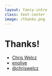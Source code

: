 ```yaml
---
layout: fancy-intro
class: text-center
image: /thanks.png
---
```


# Thanks!

<div class="my-auto">

<my-v-card/>

<div class="flex flex-col items-center h-full gap-2">

<my-qr/>

<ul class="contact" aria-label="Contact">
  <li>
    <mdi-linkedin/> 
    <a href="https://www.linkedin.com/in/chris-welcz-823603274/" aria-label="LinkedIn profile" target="_blank">
      Chris Welcz
    </a>
  </li>
  <li>
    <mdi-github/> 
    <a href="https://github.com/enolive" aria-label="GitHub Profile" target="_blank">enolive</a>
  </li>
  <li>
    <bi-bluesky/>
    <a href="https://bsky.app/profile/chriswelcz.bsky.social" aria-label="BlueSky Profile" target="_blank">
      @chriswelcz
    </a>
  </li>
</ul>

</div>
</div>

<style>
  ul.contact {
    @apply list-none mt-10 flex gap-1;
    li { 
      @apply ml-0 text-left inline;
    }
  }
</style>